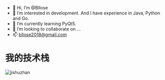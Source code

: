 - 👋 Hi, I’m @Bllose
- 👀 I’m interested in development. And I have experience in Java, Python and Go.
- 🌱 I’m currently learning PyQt5.
- 💞️ I’m looking to collaborate on ...
- 📫 bllose2018@gmail.com

# 我的技术栈
![jishuzhan](https://github.com/Bllose/LearnStudy/blob/main/tech20220219082310.png)
